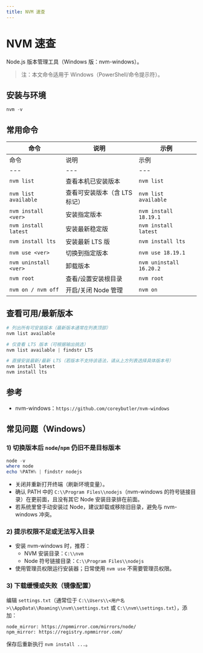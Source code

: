 ```yaml
---
title: NVM 速查
---
```


# NVM 速查

Node.js 版本管理工具（Windows 版：nvm-windows）。

> 注：本文命令适用于 Windows（PowerShell/命令提示符）。

## 安装与环境

```powershell
nvm -v
```

## 常用命令

| 命令 | 说明 | 示例 |
| --- | --- | --- |
| 命令 | 说明 | 示例 |
| --- | --- | --- |
| `nvm list` | 查看本机已安装版本 | `nvm list` |
| `nvm list available` | 查看可安装版本（含 LTS 标记） | `nvm list available` |
| `nvm install <ver>` | 安装指定版本 | `nvm install 18.19.1` |
| `nvm install latest` | 安装最新稳定版 | `nvm install latest` |
| `nvm install lts` | 安装最新 LTS 版 | `nvm install lts` |
| `nvm use <ver>` | 切换到指定版本 | `nvm use 18.19.1` |
| `nvm uninstall <ver>` | 卸载版本 | `nvm uninstall 16.20.2` |
| `nvm root` | 查看/设置安装根目录 | `nvm root` |
| `nvm on / nvm off` | 开启/关闭 Node 管理 | `nvm on` |

## 查看可用/最新版本

```powershell
# 列出所有可安装版本（最新版本通常在列表顶部）
nvm list available

# 仅查看 LTS 版本（可根据输出挑选）
nvm list available | findstr LTS

# 直接安装最新/最新 LTS（若版本不支持该语法，请从上方列表选择具体版本号）
nvm install latest
nvm install lts
```

## 参考

- nvm-windows：`https://github.com/coreybutler/nvm-windows`

## 常见问题（Windows）

### 1) 切换版本后 `node`/`npm` 仍旧不是目标版本

```powershell
node -v
where node
echo %PATH% | findstr nodejs
```

- 关闭并重新打开终端（刷新环境变量）。
- 确认 PATH 中的 `C:\\Program Files\\nodejs`（nvm-windows 的符号链接目录）在更前面，且没有其它 Node 安装目录排在前面。
- 若系统里曾手动安装过 Node，建议卸载或移除旧目录，避免与 nvm-windows 冲突。

### 2) 提示权限不足或无法写入目录

- 安装 nvm-windows 时，推荐：
  - NVM 安装目录：`C:\\nvm`
  - Node 符号链接目录：`C:\\Program Files\\nodejs`
- 使用管理员权限运行安装器；日常使用 `nvm use` 不需要管理员权限。

### 3) 下载缓慢或失败（镜像配置）

编辑 `settings.txt`（通常位于 `C:\\Users\\<用户名>\\AppData\\Roaming\\nvm\\settings.txt` 或 `C:\\nvm\\settings.txt`），添加：

```
node_mirror: https://npmmirror.com/mirrors/node/
npm_mirror: https://registry.npmmirror.com/
```

保存后重新执行 `nvm install ...`。


